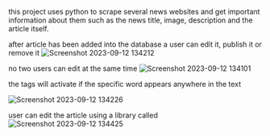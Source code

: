 this project uses python to scrape several news websites and get important information about them such as the news title, image, description and the article itself.

after article has been added into the database a user can edit it, publish it or remove it
![Screenshot 2023-09-12 134212](https://github.com/heldernunes1905/pap_news_scrape_tool/assets/79063381/213d73ed-065c-4174-bce0-05e3e911bc3f)


no two users can edit at the same time
![Screenshot 2023-09-12 134101](https://github.com/heldernunes1905/pap_news_scrape_tool/assets/79063381/f9e2f89c-5b43-4710-a307-1826fe4bd43a)


the tags will activate if the specific word appears anywhere in the text

![Screenshot 2023-09-12 134226](https://github.com/heldernunes1905/pap_news_scrape_tool/assets/79063381/d8ed4d5a-dce1-4835-b866-78089cdfee91)


user can edit the article using a library called
![Screenshot 2023-09-12 134425](https://github.com/heldernunes1905/pap_news_scrape_tool/assets/79063381/f8bcee05-ac2f-4917-8d36-032a7c0c3548)

